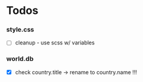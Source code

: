 # Todos

### style.css

- [ ] cleanup - use scss w/ variables

### world.db

- [x] check country.title ->  rename to country.name !!!


